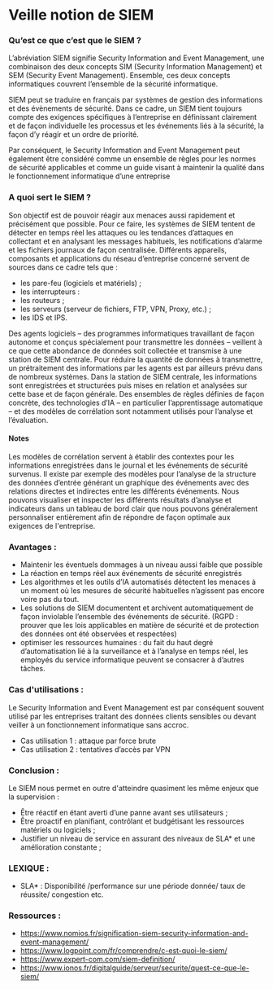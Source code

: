 # Veille notion de SIEM

### Qu’est ce que c’est que le SIEM ?

L’abréviation SIEM signifie Security Information and Event Management, une combinaison des deux concepts SIM (Security Information Management) et SEM (Security Event Management). Ensemble, ces deux concepts informatiques couvrent l’ensemble de la sécurité informatique. 

SIEM peut se traduire en français par systèmes de gestion des informations et des évènements de sécurité. Dans ce cadre, un SIEM tient toujours compte des exigences spécifiques à l’entreprise en définissant clairement et de façon individuelle les processus et les événements liés à la sécurité, la façon d’y réagir et un ordre de priorité. 

Par conséquent, le Security Information and Event Management peut également être considéré comme un ensemble de règles pour les normes de sécurité applicables et comme un guide visant à maintenir la qualité dans le fonctionnement informatique d’une entreprise

### A quoi sert le SIEM ?

Son objectif est de pouvoir réagir aux menaces aussi rapidement et précisément que possible. Pour ce faire, les systèmes de SIEM tentent de détecter en temps réel les attaques ou les tendances d’attaques en collectant et en analysant les messages habituels, les notifications d’alarme et les fichiers journaux de façon centralisée. Différents appareils, composants et applications du réseau d’entreprise concerné servent de sources dans ce cadre tels que :

- les pare-feu (logiciels et matériels) ;
- les interrupteurs :
- les routeurs ;
- les serveurs (serveur de fichiers, FTP, VPN, Proxy, etc.) ;
- les IDS et IPS.

Des agents logiciels – des programmes informatiques travaillant de façon autonome et conçus spécialement pour transmettre les données – veillent à ce que cette abondance de données soit collectée et transmise à une station de SIEM centrale. Pour réduire la quantité de données à transmettre, un prétraitement des informations par les agents est par ailleurs prévu dans de nombreux systèmes. Dans la station de SIEM centrale, les informations sont enregistrées et structurées puis mises en relation et analysées sur cette base et de façon générale. Des ensembles de règles définies de façon concrète, des technologies d’IA – en particulier l’apprentissage automatique – et des modèles de corrélation sont notamment utilisés pour l’analyse et l’évaluation.

#### Notes

Les modèles de corrélation servent à établir des contextes pour les informations enregistrées dans le journal et les événements de sécurité survenus. Il existe par exemple des modèles pour l’analyse de la structure des données d’entrée générant un graphique des événements avec des relations directes et indirectes entre les différents événements. Nous pouvons visualiser et inspecter les différents résultats d’analyse et indicateurs dans un tableau de bord clair que nous pouvons généralement personnaliser entièrement afin de répondre de façon optimale aux exigences de l'entreprise.

### Avantages :

- Maintenir les éventuels dommages à un niveau aussi faible que possible
- La réaction en temps réel aux événements de sécurité enregistrés 
- Les algorithmes et les outils d’IA automatisés détectent les menaces à un moment où les mesures de sécurité habituelles n’agissent pas encore voire pas du tout.
- Les solutions de SIEM documentent et archivent automatiquement de façon inviolable l’ensemble des événements de sécurité. (RGPD : prouver que les lois applicables en matière de sécurité et de protection des données ont été observées et respectées)
- optimiser les ressources humaines : du fait du haut degré d’automatisation lié à la surveillance et à l’analyse en temps réel, les employés du service informatique peuvent se consacrer à d’autres tâches.

### Cas d'utilisations :

Le Security Information and Event Management est par conséquent souvent utilisé par les entreprises traitant des données clients sensibles ou devant veiller à un fonctionnement informatique sans accroc.

- Cas utilisation 1 : attaque par force brute
- Cas utilisation 2 : tentatives d’accès par VPN

### Conclusion :

Le SIEM nous permet en outre d'atteindre quasiment les même enjeux que la supervision :

- Être réactif en étant averti d’une panne avant ses utilisateurs ;
- Être proactif en planifiant, contrôlant et budgétisant les ressources matériels ou logiciels ;
- Justifier un niveau de service en assurant des niveaux de SLA* et une amélioration constante ;

### LEXIQUE :

- SLA* : Disponibilité /performance sur une période donnée/ taux de réussite/ congestion etc.

### Ressources :

- https://www.nomios.fr/signification-siem-security-information-and-event-management/
- https://www.logpoint.com/fr/comprendre/c-est-quoi-le-siem/
- https://www.expert-com.com/siem-definition/
- https://www.ionos.fr/digitalguide/serveur/securite/quest-ce-que-le-siem/